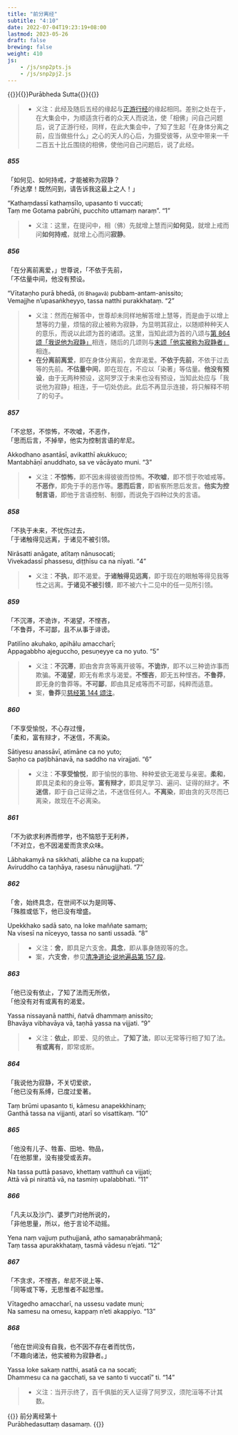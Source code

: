 ```yaml
---
title: "前分离经"
subtitle: "4:10"
date: 2022-07-04T19:23:19+08:00
lastmod: 2023-05-26
draft: false
brewing: false
weight: 410
js:
    - /js/snp2pts.js
    - /js/snp2pj2.js
---
```



{{<subtitle>}}{{<suttalink src="snp4.10">}}Purābheda Sutta{{</suttalink>}}{{</subtitle>}}

> - 义注：此经及随后五经的缘起与[正游行经](../213/)的缘起相同。差别之处在于，在大集会中，为顺适贪行者的众天人而说法，使「相佛」问自己问题后，说了正游行经，同样，在此大集会中，了知了生起「在身体分离之前，应当做些什么」之心的天人的心后，为摄受彼等，从空中带来一千二百五十比丘围绕的相佛，使他问自己问题后，说了此经。

##### 855

「如何见、如何持戒，才能被称为寂静？  
「乔达摩！既然问到，请告诉我这最上之人！」

“Kathaṃdassī kathaṃsīlo, upasanto ti vuccati;  
Taṃ me Gotama pabrūhi, pucchito uttamaṃ naraṃ”. <q>1</q>

> - 义注：这里，在提问中，相（佛）先就增上慧而问**如何见**，就增上戒而问**如何持戒**，就增上心而问**寂静**。

##### 856

「在分离前离爱，」世尊说，「不依于先前，  
「不估量中间，他没有预设。

“Vītataṇho purā bhedā, <small>(iti Bhagavā)</small> pubbam-antam-anissito;  
Vemajjhe n’upasaṅkheyyo, tassa natthi purakkhataṃ. <q>2</q>

> - 义注：然而在解答中，世尊却未同样地解答增上慧等，而是由于以增上慧等的力量，烦恼的寂止被称为寂静，为显明其寂止，以随顺种种天人的意乐，而说以此颂为首的诸颂。这里，当知此颂为首的八颂与[第 864 颂「我说他为寂静」](#864)相连，随后的几颂则与[末颂「他实被称为寂静者」](#868)相连。
> - **在分离前离爱**，即在身体分离前，舍弃渴爱。**不依于先前**，不依于过去等的先前。**不估量中间**，即在现在，不应以「染著」等估量。**他没有预设**，由于无两种预设，这阿罗汉于未来也没有预设，当知此处应与「我说他为寂静」相连，于一切处仿此。此后不再显示连接，将只解释不明了的句子。

##### 857

「不忿怒，不惊怖，不吹嘘，不恶作，  
「思而后言，不掉举，他实为控制言语的牟尼。

Akkodhano asantāsī, avikatthī akukkuco;  
Mantabhāṇī anuddhato, sa ve vācāyato muni. <q>3</q>

> - 义注：**不惊怖**，即不因未得彼彼而惊怖。**不吹嘘**，即不惯于吹嘘戒等。**不恶作**，即免于手的恶作等。**思而后言**，即省察所思后发言。**他实为控制言语**，即他于言语控制、制御，而说免于四种过失的言语。

##### 858

「不执于未来，不忧伤过去，  
「于诸触得见远离，于诸见不被引领。

Nirāsatti anāgate, atītaṃ nānusocati;  
Vivekadassī phassesu, diṭṭhīsu ca na nīyati. <q>4</q>

> - 义注：**不执**，即不渴爱。**于诸触得见远离**，即于现在的眼触等得见我等性之远离。**于诸见不被引领**，即不被六十二见中的任一见所引领。

##### 859

「不沉滞，不诡诈，不渴望，不悭吝，  
「不鲁莽，不可鄙，且不从事于诽谤。

Patilīno akuhako, apihālu amaccharī;  
Appagabbho ajeguccho, pesuṇeyye ca no yuto. <q>5</q>

> - 义注：**不沉滞**，即由舍弃贪等离开彼等。**不诡诈**，即不以三种诡诈事而欺骗。**不渴望**，即无有希求与渴爱。**不悭吝**，即无五种悭吝。**不鲁莽**，即无身的鲁莽等。**不可鄙**，即由具足戒等而不可鄙，纯粹而适意。
> - 案，**鲁莽**见[慈经第 144 颂注](../108/#144)。

##### 860

「不享受愉悦，不心存过慢，  
「柔和，富有辩才，不迷信，不离染。

Sātiyesu anassāvī, atimāne ca no yuto;  
Saṇho ca paṭibhānavā, na saddho na virajjati. <q>6</q>

> - 义注：**不享受愉悦**，即于愉悦的事物、种种爱欲无渴爱与亲密。**柔和**，即具足柔和的身业等。**富有辩才**，即具足学习、遍问、证得的辩才。**不迷信**，即于自己证得之法，不迷信任何人。**不离染**，即由贪的灭尽而已离染，故现在不必离染。

##### 861

「不为欲求利养而修学，也不恼怒于无利养，  
「不对立，也不因渴爱而贪求众味。

Lābhakamyā na sikkhati, alābhe ca na kuppati;  
Aviruddho ca taṇhāya, rasesu nānugijjhati. <q>7</q>

##### 862

「舍，始终具念，在世间不以为是同等、  
「殊胜或低下，他已没有增盛。

Upekkhako sadā sato, na loke maññate samaṃ;  
Na visesī na nīceyyo, tassa no santi ussadā. <q>8</q>

> - 义注：**舍**，即具足六支舍。**具念**，即从事身随观等的念。
> - 案，**六支舍**，参见[清净道论·说地遍品第 157 段](/visuddhimagga/04/#157)。

##### 863

「他已没有依止，了知了法而无所依，  
「他没有对有或离有的渴爱。

Yassa nissayanā natthi, ñatvā dhammaṃ anissito;  
Bhavāya vibhavāya vā, taṇhā yassa na vijjati. <q>9</q>

> - 义注：**依止**，即爱、见的依止。**了知了法**，即以无常等行相了知了法。**有或离有**，即常或断。

##### 864

「我说他为寂静，不关切爱欲，  
「他已没有系缚，已度过爱著。

Taṃ brūmi upasanto ti, kāmesu anapekkhinaṃ;  
Ganthā tassa na vijjanti, atarī so visattikaṃ. <q>10</q>

##### 865

「他没有儿子、牲畜、田地、物品，  
「在他那里，没有接受或丢弃。

Na tassa puttā pasavo, khettaṃ vatthuñ ca vijjati;  
Attā vā pi nirattā vā, na tasmiṃ upalabbhati. <q>11</q>

##### 866

「凡夫以及沙门、婆罗门对他所说的，  
「非他思量，所以，他于言论不动摇。

Yena naṃ vajjuṃ puthujjanā, atho samaṇabrāhmaṇā;  
Taṃ tassa apurakkhataṃ, tasmā vādesu n’ejati. <q>12</q>

##### 867

「不贪求，不悭吝，牟尼不说上等、  
「同等或下等，无思惟者不起思惟。

Vītagedho amaccharī, na ussesu vadate muni;  
Na samesu na omesu, kappaṃ n’eti akappiyo. <q>13</q>

##### 868

「他在世间没有自我，也不因不存在者而忧伤，  
「不趣向诸法，他实被称为寂静者。」

Yassa loke sakaṃ natthi, asatā ca na socati;  
Dhammesu ca na gacchati, sa ve santo ti vuccatī” ti. <q>14</q>

> - 义注：当开示终了，百千俱胝的天人证得了阿罗汉，须陀洹等不计其数。


{{<eof>}}
    前分离经第十<br>Purābhedasuttaṃ dasamaṃ.
{{</eof>}}